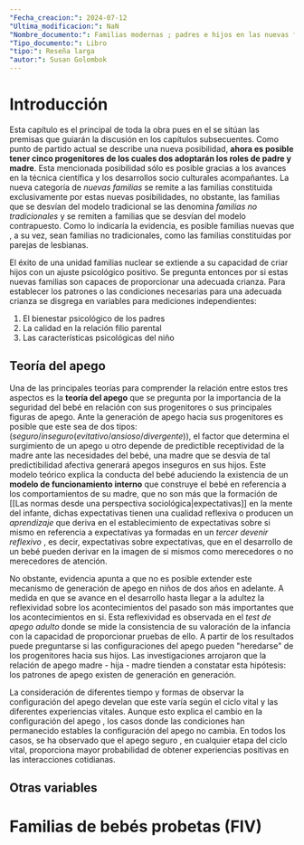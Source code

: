 ```yaml
---
"Fecha_creacion:": 2024-07-12
"Ultima_modificacion:": NaN
"Nombre_documento:": Familias modernas ; padres e hijos en las nuevas formas de familia
"Tipo_documento:": Libro
"tipo:": Reseña larga
"autor:": Susan Golombok
---
```

# Introducción 
Esta capítulo es el principal de toda la obra pues en el se sitúan las premisas que guiarán la discusión en los capítulos subsecuentes. Como punto de partido actual se describe una nueva posibilidad, **ahora es posible tener cinco progenitores de los cuales dos adoptarán los roles de padre y madre**. Esta mencionada posibilidad sólo es posible gracias a los avances en la técnica científica y los desarrollos socio culturales acompañantes. La nueva categoría de *nuevas familias* se remite a las familias constituida exclusivamente por estas nuevas posibilidades, no obstante, las familias que se desvían del modelo tradicional se las denomina *familias no tradicionales* y se remiten a familias que se desvían del modelo contrapuesto. Como lo indicaría la evidencia, es posible familias nuevas que , a su vez, sean familias no tradicionales, como las familias constituidas por parejas de lesbianas.

El éxito de una unidad familias nuclear se extiende a su capacidad de criar hijos con un ajuste psicológico positivo. Se pregunta entonces por si estas nuevas familias son capaces de proporcionar una adecuada crianza. Para establecer los patrones o las condiciones necesarias para una adecuada crianza se disgrega en variables para mediciones independientes: 
1) El bienestar psicológico de los padres 
2) La calidad en la relación filio parental
3) Las características psicológicas del niño
## Teoría del apego
Una de las principales teorías para comprender la relación entre estos tres aspectos es la **teoría del apego** que se pregunta por la importancia de la seguridad del bebé en relación con sus progenitores o sus principales figuras de apego. Ante la generación de apego hacia sus progenitores es posible que este sea de dos tipos: $(seguro/inseguro(evitativo/ansioso/divergente))$, el factor que determina el surgimiento de un apego u otro depende de predictible receptividad de la madre ante las necesidades del bebé, una madre que se desvía de tal predictibilidad afectiva generará apegos inseguros en sus hijos. Este modelo teórico explica la conducta del bebé aduciendo la existencia de un **modelo de funcionamiento interno**  que construye el bebé en referencia a los comportamientos de su madre, que no son más que la formación de [[Las normas desde una perspectiva sociológica|expectativas]] en la mente del infante, dichas expectativas tienen una cualidad reflexiva o producen un *aprendizaje*  que deriva en el establecimiento de expectativas sobre si mismo en referencia a expectativas ya formadas en un *tercer devenir reflexivo* , es decir, expectativas sobre expectativas, que en el desarrollo de un bebé pueden derivar en la imagen de si mismos como merecedores o no merecedores de atención.  

No obstante, evidencia apunta a que no es posible extender este mecanismo de generación de apego en niños de dos años en adelante. A medida en que se avance en el desarrollo hasta llegar a la adultez la reflexividad sobre los acontecimientos del pasado son más importantes que los acontecimientos en si. Esta reflexividad es observada en el *test de apego adulto* donde se mide la consistencia de su valoración de la infancia con la capacidad de proporcionar pruebas de ello. A partir de los resultados puede preguntarse si las configuraciones del apego pueden "heredarse" de los progenitores hacia sus hijos. Las investigaciones arrojaron que la relación de apego madre - hija - madre tienden a constatar esta hipótesis: los patrones de apego existen de generación en generación. 

La consideración de diferentes tiempo y formas de observar la configuración del apego develan que este varía según el ciclo vital y las diferentes experiencias vitales. Aunque esto explica el cambio en la configuración del apego , los casos donde las condiciones han permanecido estables la configuración del apego no cambia. En todos los casos, se ha observado que el apego seguro , en cualquier etapa del ciclo vital, proporciona mayor probabilidad de obtener experiencias positivas en las interacciones cotidianas. 
## Otras variables
# Familias de bebés probetas (FIV)

